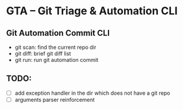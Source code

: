 # GTA – Git Triage & Automation CLI

## Git Automation Commit CLI

- git scan: find the current repo dir
- git diff: brief git diff list
- git run: run git automation commit

## TODO:

- [ ] add exception handler in the dir which does not have a git repo
- [ ] arguments parser reinforcement
